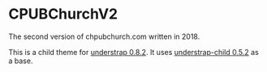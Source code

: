 # CPUBChurchV2

The second version of chpubchurch.com written in 2018.

This is a child theme for [understrap 0.8.2](https://github.com/understrap/understrap).
It uses [understrap-child 0.5.2](https://github.com/understrap/understrap-child) as a base.
